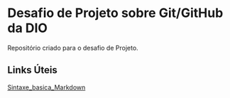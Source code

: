 #  Desafio de  Projeto sobre Git/GitHub da DIO
Repositório criado para o desafio de Projeto.
## Links Úteis
[Sintaxe_basica_Markdown](https://www.markdownguide.org/basic-syntax)

